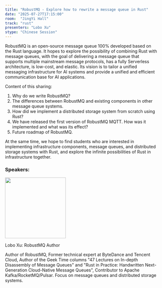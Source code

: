 ```yaml
---
title: "RobustMQ - Explore how to rewrite a message queue in Rust"
date: "2025-07-27T17:15:00"
room:  "JingYi Hall"
track: "rust"
presenters: "Lobo Xu"
stype: "Chinese Session"
---
```

RobustMQ is an open-source message queue 100% developed based on the Rust language. It hopes to explore the possibility of combining Rust with message queues, with the goal of delivering a message queue that supports multiple mainstream message protocols, has a fully Serverless architecture, is low-cost, and elastic. Its vision is to tailor a unified messaging infrastructure for AI systems and provide a unified and efficient communication base for AI applications.

Content of this sharing:
1. Why do we write RobustMQ?
2. The differences between RobustMQ and existing components in other message queue systems.
3. How did we implement a distributed storage system from scratch using Rust?
4. We have released the first version of RobustMQ MQTT. How was it implemented and what was its effect?
5. Future roadmap of RobustMQ.

At the same time, we hope to find students who are interested in implementing infrastructure components, message queues, and distributed storage systems with Rust, and explore the infinite possibilities of Rust in infrastructure together.

### Speakers:


<img src="https://sessionize.com/image/ff6b-400o400o1-TS9gU3SJdBeUuN5vSB4n7y.jpg" width="200" /><br/>

Lobo Xu: RobustMQ Author

Author of RobustMQ, Former technical expert at ByteDance and Tencent Cloud, Author of the Geek Time columns "47 Lectures on In-depth Disassembly of Message Queues" and "Rust in Practice: Handwritten Next-Generation Cloud-Native Message Queues", Contributor to Apache Kafka/RocketMQ/Pulsar. Focus on message queues and distributed storage systems.